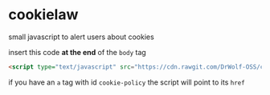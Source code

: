 # cookielaw
small javascript to alert users about cookies

insert this code **at the end** of the `body` tag

```html
<script type="text/javascript" src="https://cdn.rawgit.com/DrWolf-OSS/cookielaw/2.1/cl.js"></script>
```

if you have an `a` tag with id `cookie-policy` the script will point to its `href`
